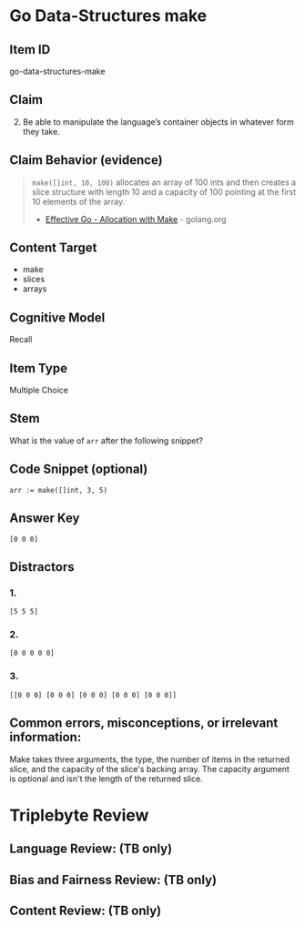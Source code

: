# Go Data-Structures make

## Item ID
go-data-structures-make

## Claim
2. Be able to manipulate the language’s container objects in whatever form they take.

## Claim Behavior (evidence)
> `make([]int, 10, 100)` allocates an array of 100 ints and then creates a slice structure with length 10 and a capacity of 100 pointing at the first 10 elements of the array.
> - [Effective Go - Allocation with Make](https://golang.org/doc/effective_go.html#allocation_make) - golang.org

## Content Target
* make
* slices
* arrays

## Cognitive Model
Recall

## Item Type
Multiple Choice

## Stem

What is the value of `arr` after the following snippet?

## Code Snippet (optional)
```golang
arr := make([]int, 3, 5)
```

## Answer Key
```
[0 0 0]
```

## Distractors
### 1.
```
[5 5 5]
```
### 2.
```
[0 0 0 0 0]
```
### 3.
```
[[0 0 0] [0 0 0] [0 0 0] [0 0 0] [0 0 0]]
```


## Common errors, misconceptions, or irrelevant information:

Make takes three arguments, the type, the number of items in the returned slice, and the capacity of the slice's backing array.
The capacity argument is optional and isn't the length of the returned slice.


# Triplebyte Review


## Language Review: (TB only)


## Bias and Fairness Review: (TB only)


## Content Review: (TB only)

